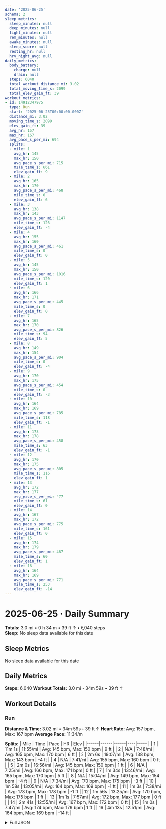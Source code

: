 ```yaml
---
date: '2025-06-25'
schema: 2
sleep_metrics:
  sleep_minutes: null
  deep_minutes: null
  light_minutes: null
  rem_minutes: null
  awake_minutes: null
  sleep_score: null
  resting_hr: null
  hrv_night_avg: null
daily_metrics:
  body_battery:
    charge: null
    drain: null
  steps: 6040
  total_workout_distance_mi: 3.02
  total_moving_time_s: 2099
  total_elev_gain_ft: 39
workout_metrics:
- id: 14912347975
  type: Run
  start: '2025-06-25T00:00:00.000Z'
  distance_mi: 3.02
  moving_time_s: 2099
  elev_gain_ft: 39
  avg_hr: 157
  max_hr: 167
  avg_pace_s_per_mi: 694
  splits:
  - mile: 1
    avg_hr: 145
    max_hr: 150
    avg_pace_s_per_mi: 715
    mile_time_s: 661
    elev_gain_ft: 9
  - mile: 2
    avg_hr: 165
    max_hr: 170
    avg_pace_s_per_mi: 468
    mile_time_s: 0
    elev_gain_ft: 6
  - mile: 3
    avg_hr: 138
    max_hr: 143
    avg_pace_s_per_mi: 1147
    mile_time_s: 126
    elev_gain_ft: -4
  - mile: 4
    avg_hr: 155
    max_hr: 160
    avg_pace_s_per_mi: 461
    mile_time_s: 0
    elev_gain_ft: 0
  - mile: 5
    avg_hr: 145
    max_hr: 150
    avg_pace_s_per_mi: 1016
    mile_time_s: 120
    elev_gain_ft: 1
  - mile: 6
    avg_hr: 166
    max_hr: 171
    avg_pace_s_per_mi: 445
    mile_time_s: 0
    elev_gain_ft: 0
  - mile: 7
    avg_hr: 165
    max_hr: 170
    avg_pace_s_per_mi: 826
    mile_time_s: 94
    elev_gain_ft: 5
  - mile: 8
    avg_hr: 149
    max_hr: 154
    avg_pace_s_per_mi: 904
    mile_time_s: 0
    elev_gain_ft: -4
  - mile: 9
    avg_hr: 170
    max_hr: 175
    avg_pace_s_per_mi: 454
    mile_time_s: 0
    elev_gain_ft: -3
  - mile: 10
    avg_hr: 164
    max_hr: 169
    avg_pace_s_per_mi: 785
    mile_time_s: 118
    elev_gain_ft: -1
  - mile: 11
    avg_hr: 173
    max_hr: 178
    avg_pace_s_per_mi: 458
    mile_time_s: 63
    elev_gain_ft: -1
  - mile: 12
    avg_hr: 170
    max_hr: 175
    avg_pace_s_per_mi: 805
    mile_time_s: 116
    elev_gain_ft: 1
  - mile: 13
    avg_hr: 172
    max_hr: 177
    avg_pace_s_per_mi: 477
    mile_time_s: 61
    elev_gain_ft: 0
  - mile: 14
    avg_hr: 167
    max_hr: 172
    avg_pace_s_per_mi: 775
    mile_time_s: 161
    elev_gain_ft: 0
  - mile: 15
    avg_hr: 174
    max_hr: 179
    avg_pace_s_per_mi: 467
    mile_time_s: 60
    elev_gain_ft: 1
  - mile: 16
    avg_hr: 164
    max_hr: 169
    avg_pace_s_per_mi: 771
    mile_time_s: 253
    elev_gain_ft: -14
---
```

# 2025-06-25 · Daily Summary
**Totals:** 3.0 mi • 0 h 34 m • 39 ft ↑ • 6,040 steps  
**Sleep:** No sleep data available for this date

## Sleep Metrics
No sleep data available for this date

## Daily Metrics
**Steps:** 6,040
**Workout Totals:** 3.0 mi • 34m 59s • 39 ft ↑

## Workout Details
### Run
**Distance & Time:** 3.02 mi • 34m 59s • 39 ft ↑
**Heart Rate:** Avg: 157 bpm, Max: 167 bpm
**Average Pace:** 11:34/mi

**Splits:**
| Mile | Time | Pace | HR | Elev |
|------|------|------|----|----- |
| 1 | 11m 1s | 11:55/mi | Avg: 145 bpm, Max: 150 bpm | 9 ft |
| 2 | N/A | 7:48/mi | Avg: 165 bpm, Max: 170 bpm | 6 ft |
| 3 | 2m 6s | 19:07/mi | Avg: 138 bpm, Max: 143 bpm | -4 ft |
| 4 | N/A | 7:41/mi | Avg: 155 bpm, Max: 160 bpm | 0 ft |
| 5 | 2m 0s | 16:56/mi | Avg: 145 bpm, Max: 150 bpm | 1 ft |
| 6 | N/A | 7:25/mi | Avg: 166 bpm, Max: 171 bpm | 0 ft |
| 7 | 1m 34s | 13:46/mi | Avg: 165 bpm, Max: 170 bpm | 5 ft |
| 8 | N/A | 15:04/mi | Avg: 149 bpm, Max: 154 bpm | -4 ft |
| 9 | N/A | 7:34/mi | Avg: 170 bpm, Max: 175 bpm | -3 ft |
| 10 | 1m 58s | 13:05/mi | Avg: 164 bpm, Max: 169 bpm | -1 ft |
| 11 | 1m 3s | 7:38/mi | Avg: 173 bpm, Max: 178 bpm | -1 ft |
| 12 | 1m 56s | 13:25/mi | Avg: 170 bpm, Max: 175 bpm | 1 ft |
| 13 | 1m 1s | 7:57/mi | Avg: 172 bpm, Max: 177 bpm | 0 ft |
| 14 | 2m 41s | 12:55/mi | Avg: 167 bpm, Max: 172 bpm | 0 ft |
| 15 | 1m 0s | 7:47/mi | Avg: 174 bpm, Max: 179 bpm | 1 ft |
| 16 | 4m 13s | 12:51/mi | Avg: 164 bpm, Max: 169 bpm | -14 ft |


<details>
<summary>Full JSON</summary>

```json
{
  "date": "2025-06-25",
  "schema": 2,
  "sleep_metrics": {
    "sleep_minutes": null,
    "deep_minutes": null,
    "light_minutes": null,
    "rem_minutes": null,
    "awake_minutes": null,
    "sleep_score": null,
    "resting_hr": null,
    "hrv_night_avg": null
  },
  "daily_metrics": {
    "body_battery": {
      "charge": null,
      "drain": null
    },
    "steps": 6040,
    "total_workout_distance_mi": 3.02,
    "total_moving_time_s": 2099,
    "total_elev_gain_ft": 39
  },
  "workout_metrics": [
    {
      "id": 14912347975,
      "type": "Run",
      "start": "2025-06-25T00:00:00.000Z",
      "distance_mi": 3.02,
      "moving_time_s": 2099,
      "elev_gain_ft": 39,
      "avg_hr": 157,
      "max_hr": 167,
      "avg_pace_s_per_mi": 694,
      "splits": [
        {
          "mile": 1,
          "avg_hr": 145,
          "max_hr": 150,
          "avg_pace_s_per_mi": 715,
          "mile_time_s": 661,
          "elev_gain_ft": 9
        },
        {
          "mile": 2,
          "avg_hr": 165,
          "max_hr": 170,
          "avg_pace_s_per_mi": 468,
          "mile_time_s": 0,
          "elev_gain_ft": 6
        },
        {
          "mile": 3,
          "avg_hr": 138,
          "max_hr": 143,
          "avg_pace_s_per_mi": 1147,
          "mile_time_s": 126,
          "elev_gain_ft": -4
        },
        {
          "mile": 4,
          "avg_hr": 155,
          "max_hr": 160,
          "avg_pace_s_per_mi": 461,
          "mile_time_s": 0,
          "elev_gain_ft": 0
        },
        {
          "mile": 5,
          "avg_hr": 145,
          "max_hr": 150,
          "avg_pace_s_per_mi": 1016,
          "mile_time_s": 120,
          "elev_gain_ft": 1
        },
        {
          "mile": 6,
          "avg_hr": 166,
          "max_hr": 171,
          "avg_pace_s_per_mi": 445,
          "mile_time_s": 0,
          "elev_gain_ft": 0
        },
        {
          "mile": 7,
          "avg_hr": 165,
          "max_hr": 170,
          "avg_pace_s_per_mi": 826,
          "mile_time_s": 94,
          "elev_gain_ft": 5
        },
        {
          "mile": 8,
          "avg_hr": 149,
          "max_hr": 154,
          "avg_pace_s_per_mi": 904,
          "mile_time_s": 0,
          "elev_gain_ft": -4
        },
        {
          "mile": 9,
          "avg_hr": 170,
          "max_hr": 175,
          "avg_pace_s_per_mi": 454,
          "mile_time_s": 0,
          "elev_gain_ft": -3
        },
        {
          "mile": 10,
          "avg_hr": 164,
          "max_hr": 169,
          "avg_pace_s_per_mi": 785,
          "mile_time_s": 118,
          "elev_gain_ft": -1
        },
        {
          "mile": 11,
          "avg_hr": 173,
          "max_hr": 178,
          "avg_pace_s_per_mi": 458,
          "mile_time_s": 63,
          "elev_gain_ft": -1
        },
        {
          "mile": 12,
          "avg_hr": 170,
          "max_hr": 175,
          "avg_pace_s_per_mi": 805,
          "mile_time_s": 116,
          "elev_gain_ft": 1
        },
        {
          "mile": 13,
          "avg_hr": 172,
          "max_hr": 177,
          "avg_pace_s_per_mi": 477,
          "mile_time_s": 61,
          "elev_gain_ft": 0
        },
        {
          "mile": 14,
          "avg_hr": 167,
          "max_hr": 172,
          "avg_pace_s_per_mi": 775,
          "mile_time_s": 161,
          "elev_gain_ft": 0
        },
        {
          "mile": 15,
          "avg_hr": 174,
          "max_hr": 179,
          "avg_pace_s_per_mi": 467,
          "mile_time_s": 60,
          "elev_gain_ft": 1
        },
        {
          "mile": 16,
          "avg_hr": 164,
          "max_hr": 169,
          "avg_pace_s_per_mi": 771,
          "mile_time_s": 253,
          "elev_gain_ft": -14
        }
      ]
    }
  ]
}
```
</details>
